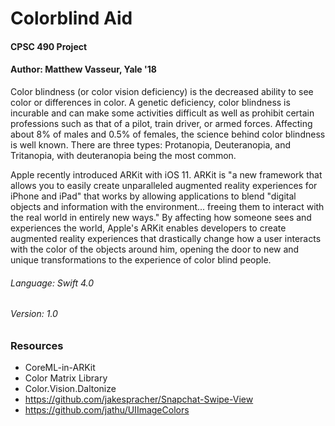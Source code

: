 # Colorblind Aid
#### CPSC 490 Project

#### Author: Matthew Vasseur, Yale '18


Color blindness (or color vision deficiency) is the decreased ability to see color or differences in color.
A genetic deficiency, color blindness is incurable and can make some activities difficult as well as prohibit certain professions such as that of a pilot, train driver, or armed forces.
Affecting about 8% of males and 0.5% of females, the science behind color blindness is well known.
There are three types: Protanopia, Deuteranopia, and Tritanopia, with deuteranopia being the most common.

Apple recently introduced ARKit with iOS 11. ARKit is "a new framework that allows you to easily create unparalleled augmented reality experiences for iPhone and iPad" that works by allowing applications to blend "digital objects and information with the environment... freeing them to interact with the real world in entirely new ways."
By affecting how someone sees and experiences the world, Apple's ARKit enables developers to create augmented reality experiences that drastically change how a user interacts with the color of the objects around him,
opening the door to new and unique transformations to the experience of color blind people.


###### Language: Swift 4.0

###### Version: 1.0

### Resources

- CoreML-in-ARKit
- Color Matrix Library
- Color.Vision.Daltonize
- https://github.com/jakespracher/Snapchat-Swipe-View
- https://github.com/jathu/UIImageColors
